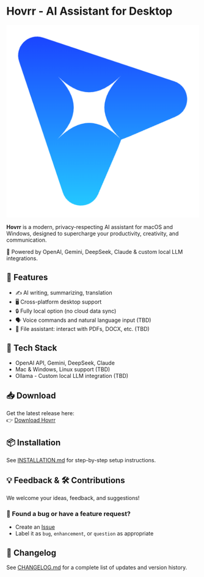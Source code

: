 # Hovrr - AI Assistant for Desktop

![Hovrr Logo](./assets/logo.png)

**Hovrr** is a modern, privacy-respecting AI assistant for macOS and Windows, designed to supercharge your productivity, creativity, and communication.

🚀 Powered by OpenAI, Gemini, DeepSeek, Claude & custom local LLM integrations.

## 🧠 Features

- ✍️ AI writing, summarizing, translation
- 🖥️ Cross-platform desktop support
- 🔒 Fully local option (no cloud data sync)
- 🗣️ Voice commands and natural language input (TBD)
- 📁 File assistant: interact with PDFs, DOCX, etc. (TBD)

## 🧩 Tech Stack

- OpenAI API, Gemini, DeepSeek, Claude
- Mac & Windows, Linux support (TBD)
- Ollama - Custom local LLM integration (TBD)

## 📥 Download

Get the latest release here:  
👉 [Download Hovrr](https://github.com/spartan-stratos/hovrr-ai/releases)

## 📦 Installation

See [INSTALLATION.md](./INSTALLATION.md) for step-by-step setup instructions.

## 💡 Feedback & 🛠 Contributions

We welcome your ideas, feedback, and suggestions!

### 📮 Found a bug or have a feature request?

- Create an [Issue](https://github.com/spartan-stratos/hovrr-ai/issues)
- Label it as `bug`, `enhancement`, or `question` as appropriate

## 📃 Changelog

See [CHANGELOG.md](./CHANGELOG.md) for a complete list of updates and version history.
